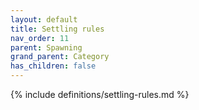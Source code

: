 ```yaml
---
layout: default
title: Settling rules
nav_order: 11
parent: Spawning
grand_parent: Category
has_children: false
---
```

{% include definitions/settling-rules.md %}
